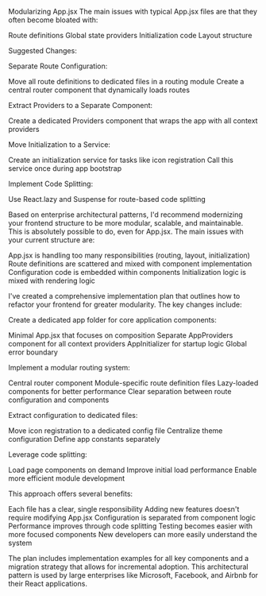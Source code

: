 Modularizing App.jsx
The main issues with typical App.jsx files are that they often become bloated with:

Route definitions
Global state providers
Initialization code
Layout structure

Suggested Changes:

Separate Route Configuration:

Move all route definitions to dedicated files in a routing module
Create a central router component that dynamically loads routes


Extract Providers to a Separate Component:

Create a dedicated Providers component that wraps the app with all context providers


Move Initialization to a Service:

Create an initialization service for tasks like icon registration
Call this service once during app bootstrap


Implement Code Splitting:

Use React.lazy and Suspense for route-based code splitting


Based on enterprise architectural patterns, I'd recommend modernizing your frontend structure to be more modular, scalable, and maintainable. This is absolutely possible to do, even for App.jsx.
The main issues with your current structure are:

App.jsx is handling too many responsibilities (routing, layout, initialization)
Route definitions are scattered and mixed with component implementation
Configuration code is embedded within components
Initialization logic is mixed with rendering logic

I've created a comprehensive implementation plan that outlines how to refactor your frontend for greater modularity. The key changes include:

Create a dedicated app folder for core application components:

Minimal App.jsx that focuses on composition
Separate AppProviders component for all context providers
AppInitializer for startup logic
Global error boundary


Implement a modular routing system:

Central router component
Module-specific route definition files
Lazy-loaded components for better performance
Clear separation between route configuration and components


Extract configuration to dedicated files:

Move icon registration to a dedicated config file
Centralize theme configuration
Define app constants separately


Leverage code splitting:

Load page components on demand
Improve initial load performance
Enable more efficient module development



This approach offers several benefits:

Each file has a clear, single responsibility
Adding new features doesn't require modifying App.jsx
Configuration is separated from component logic
Performance improves through code splitting
Testing becomes easier with more focused components
New developers can more easily understand the system

The plan includes implementation examples for all key components and a migration strategy that allows for incremental adoption. This architectural pattern is used by large enterprises like Microsoft, Facebook, and Airbnb for their React applications.